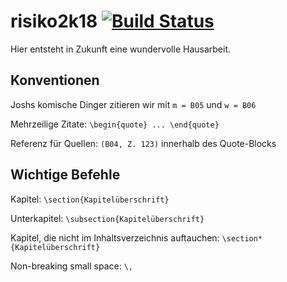 # risiko2k18 [![Build Status](https://travis-ci.org/mroettgen/risiko2k18.svg?branch=master)](https://travis-ci.org/mroettgen/risiko2k18)
Hier entsteht in Zukunft eine wundervolle Hausarbeit.

## Konventionen
Joshs komische Dinger zitieren wir mit `m = B05` und `w = B06`

Mehrzeilige Zitate: `\begin{quote} ... \end{quote}`

Referenz für Quellen: `(B04, Z. 123)` innerhalb des Quote-Blocks

## Wichtige Befehle
Kapitel: `\section{Kapitelüberschrift}`

Unterkapitel: `\subsection{Kapitelüberschrift}`

Kapitel, die nicht im Inhaltsverzeichnis auftauchen: `\section*{Kapitelüberschrift}`

Non-breaking small space: `\,`
